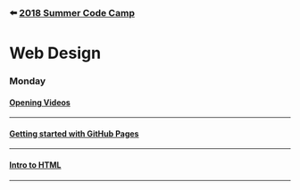 ### :arrow_left: [2018 Summer Code Camp](../README.me)
# Web Design

### Monday

#### [Opening Videos](monday-opening-videos.md)

***


#### [Getting started with GitHub Pages](monday-getting-started.md)

***

#### [Intro to HTML](monday-intro-to-html.md)

***
